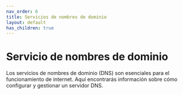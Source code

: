```yaml
---
nav_order: 6
title: Servicios de nombres de dominio
layout: default
has_children: true
---
```


# Servicio de nombres de dominio

Los servicios de nombres de dominio (DNS) son esenciales para el funcionamiento de internet. Aquí encontrarás información sobre cómo configurar y gestionar un servidor DNS.
